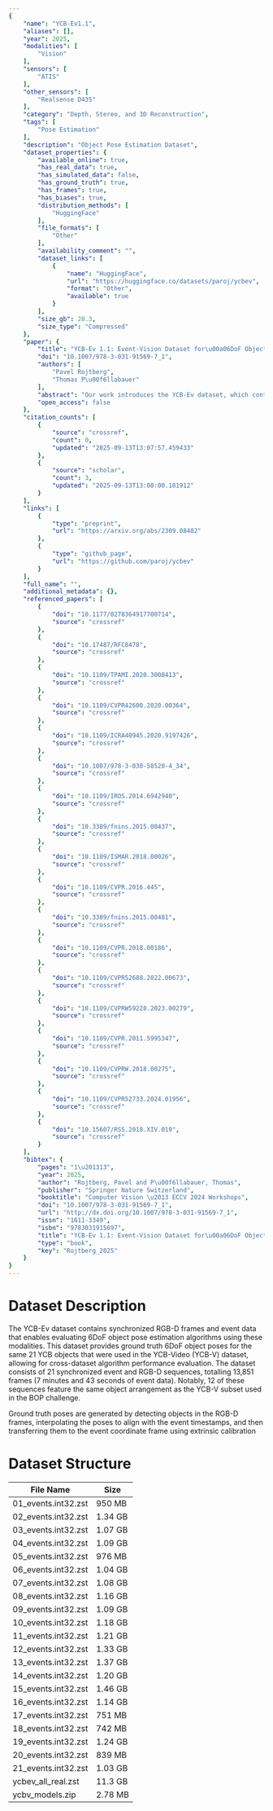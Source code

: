 ```yaml
---
{
    "name": "YCB-Ev1.1",
    "aliases": [],
    "year": 2025,
    "modalities": [
        "Vision"
    ],
    "sensors": [
        "ATIS"
    ],
    "other_sensors": [
        "Realsense D435"
    ],
    "category": "Depth, Stereo, and 3D Reconstruction",
    "tags": [
        "Pose Estimation"
    ],
    "description": "Object Pose Estimation Dataset",
    "dataset_properties": {
        "available_online": true,
        "has_real_data": true,
        "has_simulated_data": false,
        "has_ground_truth": true,
        "has_frames": true,
        "has_biases": true,
        "distribution_methods": [
            "HuggingFace"
        ],
        "file_formats": [
            "Other"
        ],
        "availability_comment": "",
        "dataset_links": [
            {
                "name": "HuggingFace",
                "url": "https://huggingface.co/datasets/paroj/ycbev",
                "format": "Other",
                "available": true
            }
        ],
        "size_gb": 28.3,
        "size_type": "Compressed"
    },
    "paper": {
        "title": "YCB-Ev 1.1: Event-Vision Dataset for\u00a06DoF Object Pose Estimation",
        "doi": "10.1007/978-3-031-91569-7_1",
        "authors": [
            "Pavel Rojtberg",
            "Thomas P\u00f6llabauer"
        ],
        "abstract": "Our work introduces the YCB-Ev dataset, which contains synchronized RGB-D frames and event data that enables evaluating 6DoF object pose estimation algorithms using these modalities. This dataset provides ground truth 6DoF object poses for the same 21 YCB objects [1] that were used in the YCB-Video (YCB-V) dataset [25], allowing for cross-dataset algorithm performance evaluation. The dataset consists of 21 synchronized event and RGB-D sequences, totalling 13,851 frames (7 min and 43 s of event data). Notably, 12 of these sequences feature the same object arrangement as the YCB-V subset used in the BOP challenge [21]. Ground truth poses are generated by detecting objects in the RGB-D frames, interpolating the poses to align with the event timestamps, and then transferring them to the event coordinate frame using extrinsic calibration. Our dataset is the first to provide ground truth 6DoF pose data for event streams. Furthermore, we evaluate the generalization capabilities of two state-of-the-art algorithms, which were pre-trained for the BOP challenge, using our novel YCB-V sequences. The dataset is publicly available at https://github.com/paroj/ycbev.",
        "open_access": false
    },
    "citation_counts": [
        {
            "source": "crossref",
            "count": 0,
            "updated": "2025-09-13T13:07:57.459433"
        },
        {
            "source": "scholar",
            "count": 3,
            "updated": "2025-09-13T13:08:00.181912"
        }
    ],
    "links": [
        {
            "type": "preprint",
            "url": "https://arxiv.org/abs/2309.08482"
        },
        {
            "type": "github_page",
            "url": "https://github.com/paroj/ycbev"
        }
    ],
    "full_name": "",
    "additional_metadata": {},
    "referenced_papers": [
        {
            "doi": "10.1177/0278364917700714",
            "source": "crossref"
        },
        {
            "doi": "10.17487/RFC8478",
            "source": "crossref"
        },
        {
            "doi": "10.1109/TPAMI.2020.3008413",
            "source": "crossref"
        },
        {
            "doi": "10.1109/CVPR42600.2020.00364",
            "source": "crossref"
        },
        {
            "doi": "10.1109/ICRA40945.2020.9197426",
            "source": "crossref"
        },
        {
            "doi": "10.1007/978-3-030-58520-4_34",
            "source": "crossref"
        },
        {
            "doi": "10.1109/IROS.2014.6942940",
            "source": "crossref"
        },
        {
            "doi": "10.3389/fnins.2015.00437",
            "source": "crossref"
        },
        {
            "doi": "10.1109/ISMAR.2018.00026",
            "source": "crossref"
        },
        {
            "doi": "10.1109/CVPR.2016.445",
            "source": "crossref"
        },
        {
            "doi": "10.3389/fnins.2015.00481",
            "source": "crossref"
        },
        {
            "doi": "10.1109/CVPR.2018.00186",
            "source": "crossref"
        },
        {
            "doi": "10.1109/CVPR52688.2022.00673",
            "source": "crossref"
        },
        {
            "doi": "10.1109/CVPRW59228.2023.00279",
            "source": "crossref"
        },
        {
            "doi": "10.1109/CVPR.2011.5995347",
            "source": "crossref"
        },
        {
            "doi": "10.1109/CVPRW.2018.00275",
            "source": "crossref"
        },
        {
            "doi": "10.1109/CVPR52733.2024.01956",
            "source": "crossref"
        },
        {
            "doi": "10.15607/RSS.2018.XIV.019",
            "source": "crossref"
        }
    ],
    "bibtex": {
        "pages": "1\u201313",
        "year": 2025,
        "author": "Rojtberg, Pavel and P\u00f6llabauer, Thomas",
        "publisher": "Springer Nature Switzerland",
        "booktitle": "Computer Vision \u2013 ECCV 2024 Workshops",
        "doi": "10.1007/978-3-031-91569-7_1",
        "url": "http://dx.doi.org/10.1007/978-3-031-91569-7_1",
        "issn": "1611-3349",
        "isbn": "9783031915697",
        "title": "YCB-Ev 1.1: Event-Vision Dataset for\u00a06DoF Object Pose Estimation",
        "type": "book",
        "key": "Rojtberg_2025"
    }
}
---
```


# Dataset Description

The YCB-Ev dataset contains synchronized RGB-D frames and event data that enables evaluating 6DoF object pose estimation algorithms using these modalities. This dataset provides ground truth 6DoF object poses for the same 21 YCB objects that were used in the YCB-Video (YCB-V) dataset, allowing for cross-dataset algorithm performance evaluation. The dataset consists of 21 synchronized event and RGB-D sequences, totalling 13,851 frames (7 minutes and 43 seconds of event data). Notably, 12 of these sequences feature the same object arrangement as the YCB-V subset used in the BOP challenge.

Ground truth poses are generated by detecting objects in the RGB-D frames, interpolating the poses to align with the event timestamps, and then transferring them to the event coordinate frame using extrinsic calibration

# Dataset Structure

| File Name               | Size     |
|------------------------|----------|
| 01_events.int32.zst    | 950 MB   |
| 02_events.int32.zst    | 1.34 GB  |
| 03_events.int32.zst    | 1.07 GB  |
| 04_events.int32.zst    | 1.09 GB  |
| 05_events.int32.zst    | 976 MB   |
| 06_events.int32.zst    | 1.04 GB  |
| 07_events.int32.zst    | 1.08 GB  |
| 08_events.int32.zst    | 1.16 GB  |
| 09_events.int32.zst    | 1.09 GB  |
| 10_events.int32.zst    | 1.18 GB  |
| 11_events.int32.zst    | 1.21 GB  |
| 12_events.int32.zst    | 1.33 GB  |
| 13_events.int32.zst    | 1.37 GB  |
| 14_events.int32.zst    | 1.20 GB  |
| 15_events.int32.zst    | 1.46 GB  |
| 16_events.int32.zst    | 1.14 GB  |
| 17_events.int32.zst    | 751 MB   |
| 18_events.int32.zst    | 742 MB   |
| 19_events.int32.zst    | 1.24 GB  |
| 20_events.int32.zst    | 839 MB   |
| 21_events.int32.zst    | 1.03 GB  |
| ycbev_all_real.zst     | 11.3 GB  |
| ycbv_models.zip        | 2.78 MB  |